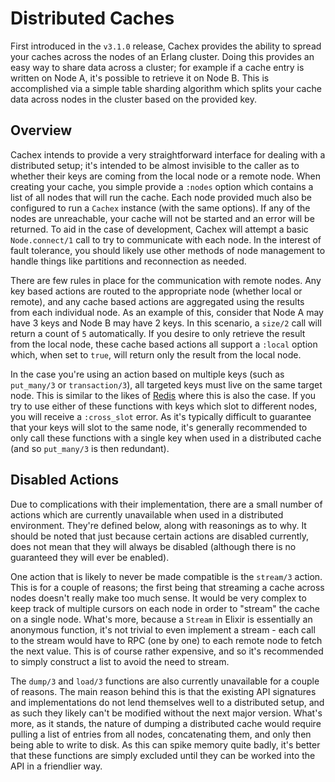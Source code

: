 # Distributed Caches

First introduced in the `v3.1.0` release, Cachex provides the ability to spread your caches across the nodes of an Erlang cluster. Doing this provides an easy way to share data across a cluster; for example if a cache entry is written on Node A, it's possible to retrieve it on Node B. This is accomplished via a simple table sharding algorithm which splits your cache data across nodes in the cluster based on the provided key.

## Overview

Cachex intends to provide a very straightforward interface for dealing with a distributed setup; it's intended to be almost invisible to the caller as to whether their keys are coming from the local node or a remote node. When creating your cache, you simple provide a `:nodes` option which contains a list of all nodes that will run the cache. Each node provided much also be configured to run a `Cachex` instance (with the same options). If any of the nodes are unreachable, your cache will not be started and an error will be returned. To aid in the case of development, Cachex will attempt a basic `Node.connect/1` call to try to communicate with each node. In the interest of fault tolerance, you should likely use other methods of node management to handle things like partitions and reconnection as needed.

There are few rules in place for the communication with remote nodes. Any key based actions are routed to the appropriate node (whether local or remote), and any cache based actions are aggregated using the results from each individual node. As an example of this, consider that Node A may have 3 keys and Node B may have 2 keys. In this scenario, a `size/2` call will return a count of `5` automatically. If you desire to only retrieve the result from the local node, these cache based actions all support a `:local` option which, when set to `true`, will return only the result from the local node.

In the case you're using an action based on multiple keys (such as `put_many/3` or `transaction/3`), all targeted keys must live on the same target node. This is similar to the likes of [Redis](https://redis.io) where this is also the case. If you try to use either of these functions with keys which slot to different nodes, you will receive a `:cross_slot` error. As it's typically difficult to guarantee that your keys will slot to the same node, it's generally recommended to only call these functions with a single key when used in a distributed cache (and so `put_many/3` is then redundant).

## Disabled Actions

Due to complications with their implementation, there are a small number of actions which are currently unavailable when used in a distributed environment. They're defined below, along with reasonings as to why. It should be noted that just because certain actions are disabled currently, does not mean that they will always be disabled (although there is no guaranteed they will ever be enabled).

One action that is likely to never be made compatible is the `stream/3` action. This is for a couple of reasons; the first being that streaming a cache across nodes doesn't really make too much sense. It would be very complex to keep track of multiple cursors on each node in order to "stream" the cache on a single node. What's more, because a `Stream` in Elixir is essentially an anonymous function, it's not trivial to even implement a stream - each call to the stream would have to RPC (one by one) to each remote node to fetch the next value. This is of course rather expensive, and so it's recommended to simply construct a list to avoid the need to stream.

The `dump/3` and `load/3` functions are also currently unavailable for a couple of reasons. The main reason behind this is that the existing API signatures and implementations do not lend themselves well to a distributed setup, and as such they likely can't be modified without the next major version. What's more, as it stands, the nature of dumping a distributed cache would require pulling a list of entries from all nodes, concatenating them, and only then being able to write to disk. As this can spike memory quite badly, it's better that these functions are simply excluded until they can be worked into the API in a friendlier way.
